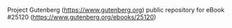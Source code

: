 Project Gutenberg (https://www.gutenberg.org) public repository for eBook #25120 (https://www.gutenberg.org/ebooks/25120)
